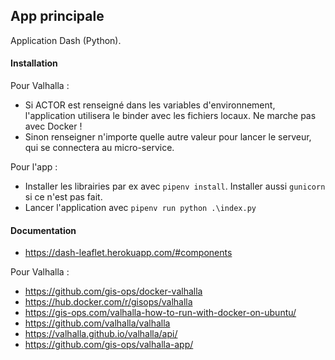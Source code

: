 ## App principale

Application Dash (Python).

#### Installation

Pour Valhalla :
- Si ACTOR est renseigné dans les variables d'environnement, l'application utilisera le binder avec les fichiers locaux. Ne marche pas avec Docker !
- Sinon renseigner n'importe quelle autre valeur pour lancer le serveur, qui se connectera au micro-service.

Pour l'app :
- Installer les librairies par ex avec `pipenv install`. Installer aussi `gunicorn` si ce n'est pas fait.
- Lancer l'application avec `pipenv run python .\index.py`

#### Documentation

- https://dash-leaflet.herokuapp.com/#components

Pour Valhalla :
- https://github.com/gis-ops/docker-valhalla
- https://hub.docker.com/r/gisops/valhalla 
- https://gis-ops.com/valhalla-how-to-run-with-docker-on-ubuntu/
- https://github.com/valhalla/valhalla
- https://valhalla.github.io/valhalla/api/
- https://github.com/gis-ops/valhalla-app/